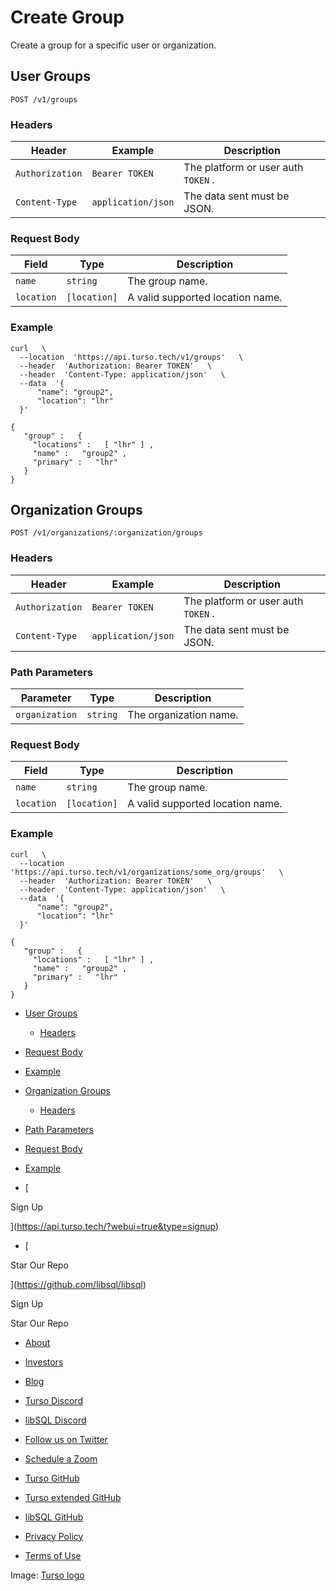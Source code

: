 # Create Group

Create a group for a specific user or organization.

## User Groups​

 `POST /v1/groups` 

### Headers​

| Header | Example | Description |
|---|---|---|
|  `Authorization`  |  `Bearer TOKEN`  | The platform or user auth `TOKEN` . |
|  `Content-Type`  |  `application/json`  | The data sent must be JSON. |


### Request Body​

| Field | Type | Description |
|---|---|---|
|  `name`  |  `string`  | The group name. |
|  `location`  |  `[location]`  | A valid supported location name. |


### Example​

```
curl   \
  --location  'https://api.turso.tech/v1/groups'   \
  --header  'Authorization: Bearer TOKEN'   \
  --header  'Content-Type: application/json'   \
  --data  '{
      "name": "group2",
      "location": "lhr"
  }'
```

```
{
   "group" :   {
     "locations" :   [ "lhr" ] ,
     "name" :   "group2" ,
     "primary" :   "lhr"
   }
}
```

## Organization Groups​

 `POST /v1/organizations/:organization/groups` 

### Headers​

| Header | Example | Description |
|---|---|---|
|  `Authorization`  |  `Bearer TOKEN`  | The platform or user auth `TOKEN` . |
|  `Content-Type`  |  `application/json`  | The data sent must be JSON. |


### Path Parameters​

| Parameter | Type | Description |
|---|---|---|
|  `organization`  |  `string`  | The organization name. |


### Request Body​

| Field | Type | Description |
|---|---|---|
|  `name`  |  `string`  | The group name. |
|  `location`  |  `[location]`  | A valid supported location name. |


### Example​

```
curl   \
  --location  'https://api.turso.tech/v1/organizations/some_org/groups'   \
  --header  'Authorization: Bearer TOKEN'   \
  --header  'Content-Type: application/json'   \
  --data  '{
      "name": "group2",
      "location": "lhr"
  }'
```

```
{
   "group" :   {
     "locations" :   [ "lhr" ] ,
     "name" :   "group2" ,
     "primary" :   "lhr"
   }
}
```

- [ User Groups ](https://docs.turso.tech//reference/platform-rest-api/groups/create-group/#user-groups)
    - [ Headers ](https://docs.turso.tech//reference/platform-rest-api/groups/create-group/#headers)

- [ Request Body ](https://docs.turso.tech//reference/platform-rest-api/groups/create-group/#request-body)

- [ Example ](https://docs.turso.tech//reference/platform-rest-api/groups/create-group/#example)
- [ Organization Groups ](https://docs.turso.tech//reference/platform-rest-api/groups/create-group/#organization-groups)
    - [ Headers ](https://docs.turso.tech//reference/platform-rest-api/groups/create-group/#headers-1)

- [ Path Parameters ](https://docs.turso.tech//reference/platform-rest-api/groups/create-group/#path-parameters)

- [ Request Body ](https://docs.turso.tech//reference/platform-rest-api/groups/create-group/#request-body-1)

- [ Example ](https://docs.turso.tech//reference/platform-rest-api/groups/create-group/#example-1)


- [ 

Sign Up




 ](https://api.turso.tech/?webui=true&type=signup)
- [ 

Star Our Repo






 ](https://github.com/libsql/libsql)


Sign Up

Star Our Repo

- [ About ](https://turso.tech/about-us)
- [ Investors ](https://turso.tech/investors)
- [ Blog ](https://blog.turso.tech)


- [ Turso Discord ](https://discord.com/invite/4B5D7hYwub)
- [ libSQL Discord ](https://discord.gg/VzbXemj6Rg)
- [ Follow us on Twitter ](https://twitter.com/tursodatabase)
- [ Schedule a Zoom ](https://calendly.com/d/gt7-bfd-83n/meet-with-chiselstrike)


- [ Turso GitHub ](https://github.com/tursodatabase/)
- [ Turso extended GitHub ](https://github.com/turso-extended/)
- [ libSQL GitHub ](http://github.com/tursodatabase/libsql)


- [ Privacy Policy ](https://turso.tech/privacy-policy)
- [ Terms of Use ](https://turso.tech/terms-of-use)


Image: [ Turso logo ](https://docs.turso.tech/img/turso.svg)